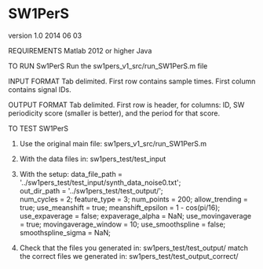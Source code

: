 # SW1PerS
version 1.0 
2014 06 03


REQUIREMENTS
Matlab 2012 or higher
Java


TO RUN Sw1PerS
Run the sw1pers_v1_src/run_SW1PerS.m file


INPUT FORMAT
Tab delimited.
First row contains sample times.
First column contains signal IDs.


OUTPUT FORMAT
Tab delimited.
First row is header, for columns:
ID, SW periodicity score (smaller is better), and the period for that score.



TO TEST SW1PerS
1. Use the original main file: sw1pers_v1_src/run_SW1PerS.m

2. With the data files in: sw1pers_test/test_input 

3. With the setup:
data_file_path = '../sw1pers_test/test_input/synth_data_noise0.txt';  
out_dir_path = '../sw1pers_test/test_output/';  
num_cycles = 2;
feature_type = 3;
num_points = 200;
allow_trending = true;
use_meanshift = true; 
meanshift_epsilon = 1 - cos(pi/16); 
use_expaverage = false;
expaverage_alpha = NaN;
use_movingaverage = true; 
movingaverage_window = 10;
use_smoothspline = false;
smoothspline_sigma = NaN;

4. Check that the files you generated in: sw1pers_test/test_output/ 
match the correct files we generated in: sw1pers_test/test_output_correct/

